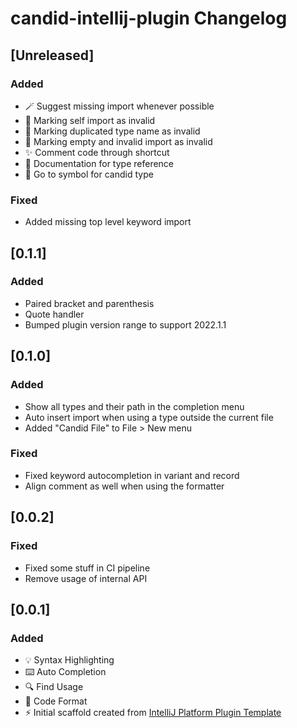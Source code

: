 <!-- Keep a Changelog guide -> https://keepachangelog.com -->

# candid-intellij-plugin Changelog

## [Unreleased]
### Added
- 🪄 Suggest missing import whenever possible
- ️🧐 Marking self import as invalid
- ️🧐 Marking duplicated type name as invalid
- ️🧐 Marking empty and invalid import as invalid
- ✨ Comment code through shortcut
- 📝 Documentation for type reference
- 🔎 Go to symbol for candid type

### Fixed
- Added missing top level keyword import

## [0.1.1]
### Added
- Paired bracket and parenthesis
- Quote handler
- Bumped plugin version range to support 2022.1.1

## [0.1.0]
### Added
- Show all types and their path in the completion menu
- Auto insert import when using a type outside the current file
- Added "Candid File" to File > New menu

### Fixed
- Fixed keyword autocompletion in variant and record
- Align comment as well when using the formatter

## [0.0.2]
### Fixed
- Fixed some stuff in CI pipeline
- Remove usage of internal API

## [0.0.1]
### Added
- 💡 Syntax Highlighting
- ⌨️ Auto Completion
- 🔍 Find Usage
- 💄 Code Format
- ⚡ Initial scaffold created from [IntelliJ Platform Plugin Template](https://github.com/JetBrains/intellij-platform-plugin-template)